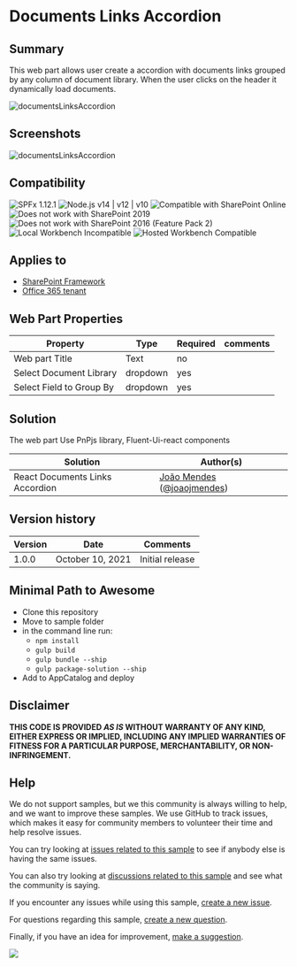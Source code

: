 # Documents Links Accordion

## Summary

This web part allows user create a accordion with documents links grouped by any column of document library.
When the user clicks on the header it dynamically load documents.

![documentsLinksAccordion](./assets/documentsLinksAccordion.gif)

## Screenshots

![documentsLinksAccordion](./assets/documentsLinksAccordion1.png)


## Compatibility

![SPFx 1.12.1](https://img.shields.io/badge/SPFx-1.12.1-green.svg)
![Node.js v14 | v12 | v10](https://img.shields.io/badge/Node.js-v14%20%7C%20v12%20%7C%20v10-green.svg) 
![Compatible with SharePoint Online](https://img.shields.io/badge/SharePoint%20Online-Compatible-green.svg)
![Does not work with SharePoint 2019](https://img.shields.io/badge/SharePoint%20Server%202019-Incompatible-red.svg "SharePoint Server 2019 requires SPFx 1.4.1 or lower")
![Does not work with SharePoint 2016 (Feature Pack 2)](https://img.shields.io/badge/SharePoint%20Server%202016%20(Feature%20Pack%202)-Incompatible-red.svg "SharePoint Server 2016 Feature Pack 2 requires SPFx 1.1")
![Local Workbench Incompatible](https://img.shields.io/badge/Local%20Workbench-Incompatible-red.svg)
![Hosted Workbench Compatible](https://img.shields.io/badge/Hosted%20Workbench-Compatible-green.svg)


## Applies to

* [SharePoint Framework](https://docs.microsoft.com/sharepoint/dev/spfx/sharepoint-framework-overview)
* [Office 365 tenant](https://docs.microsoft.com/sharepoint/dev/spfx/set-up-your-development-environment)

## Web Part Properties
 
Property |Type|Required| comments
--------------------|----|--------|----------
Web part Title| Text| no|
Select Document Library| dropdown|yes
Select Field to Group By | dropdown|yes
 

## Solution

The web part Use PnPjs library, Fluent-Ui-react components

Solution|Author(s)
--------|---------
React Documents Links Accordion |[João Mendes](https://github.com/joaojmendes) ([@joaojmendes](https://twitter.com/joaojmendes))
 


## Version history

Version|Date|Comments
-------|----|--------
1.0.0|October 10, 2021|Initial release
 

## Minimal Path to Awesome

- Clone this repository
- Move to sample folder
- in the command line run:
  - `npm install`
  - `gulp build`
  - `gulp bundle --ship`
  - `gulp package-solution --ship`
- Add to AppCatalog and deploy
 

## Disclaimer

**THIS CODE IS PROVIDED *AS IS* WITHOUT WARRANTY OF ANY KIND, EITHER EXPRESS OR IMPLIED, INCLUDING ANY IMPLIED WARRANTIES OF FITNESS FOR A PARTICULAR PURPOSE, MERCHANTABILITY, OR NON-INFRINGEMENT.**


## Help

We do not support samples, but we this community is always willing to help, and we want to improve these samples. We use GitHub to track issues, which makes it easy for  community members to volunteer their time and help resolve issues.

You can try looking at [issues related to this sample](https://github.com/pnp/sp-dev-fx-webparts/labels/react-document-links-accordion) to see if anybody else is having the same issues.

You can also try looking at [discussions related to this sample](https://github.com/pnp/sp-dev-fx-webparts/discussions?discussions_q=react-document-links-accordion) and see what the community is saying.

If you encounter any issues while using this sample, [create a new issue](https://github.com/pnp/sp-dev-fx-webparts/issues/new?assignees=&labels=Needs%3A+Triage+%3Amag%3A%2Ctype%3Abug-suspected%2Csample%3A%20react-document-links-accordion&template=bug-report.yml&sample=react-document-links-accordion&authors=@joaojmendes%20@Ravikadri&title=react-document-links-accordion%20-%20).

For questions regarding this sample, [create a new question](https://github.com/pnp/sp-dev-fx-webparts/issues/new?assignees=&labels=Needs%3A+Triage+%3Amag%3A%2Ctype%3Aquestion%2Csample%3A%20react-document-links-accordion&template=question.yml&sample=react-document-links-accordion&authors=@joaojmendes%20@Ravikadri&title=react-document-links-accordion%20-%20).

Finally, if you have an idea for improvement, [make a suggestion](https://github.com/pnp/sp-dev-fx-webparts/issues/new?assignees=&labels=Needs%3A+Triage+%3Amag%3A%2Ctype%3Aenhancement%2Csample%3A%20react-document-links-accordion&template=question.yml&sample=react-document-links-accordion&authors=@joaojmendes%20@Ravikadri&title=react-document-links-accordion%20-%20).


<img src="https://pnptelemetry.azurewebsites.net/sp-dev-fx-webparts/samples/react-documents-links-accordion" />
